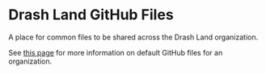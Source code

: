 # Drash Land GitHub Files

A place for common files to be shared across the Drash Land organization.

See [this page](https://docs.github.com/en/free-pro-team@latest/github/building-a-strong-community/creating-a-default-community-health-file) for more information on default GitHub files for an organization.
